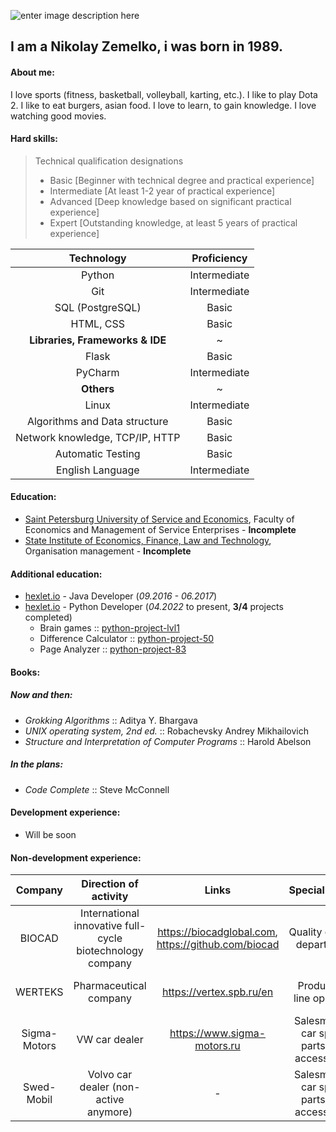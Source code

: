 ![enter image description here](https://cdn.mos.cms.futurecdn.net/4MLyNZ66GSMUp7z49Q8k3K-970-80.jpg.webp)

##  I am a Nikolay Zemelko, i was born in 1989.
#### About me:
I love sports (fitness, basketball, volleyball, karting, etc.). I like to play Dota 2. I like to eat burgers, asian food. I love to learn, to gain knowledge. I love watching good movies.
#### Hard skills: 

> Technical qualification designations
> - Basic [Beginner with technical degree and practical experience]
> - Intermediate [At least 1-2 year of practical experience]
> - Advanced [Deep knowledge based on significant practical experience]
> - Expert [Outstanding knowledge, at least 5 years of practical experience]

|Technology|Proficiency|
|:----:|:----:|
|Python|Intermediate|
|Git|Intermediate|
|SQL (PostgreSQL)|Basic|
|HTML, CSS|Basic|
|**Libraries, Frameworks & IDE**|~|
|Flask|Basic|
|PyCharm|Intermediate|
|**Others**|~|
|Linux|Intermediate|
|Algorithms and Data structure|Basic|
|Network knowledge, TCP/IP, HTTP|Basic|
|Automatic Testing|Basic|
|English Language|Intermediate|



#### Education:
- [Saint Petersburg University of Service and Economics](http://spbsseu.ru/), Faculty of Economics and Management of Service Enterprises - **Incomplete** 
- [State Institute of Economics, Finance, Law and Technology](https://gief.ru/), Organisation management - **Incomplete**
#### Additional education:
- [hexlet.io](https://ru.hexlet.io/) - Java Developer (*09.2016 - 06.2017*)
- [hexlet.io](https://ru.hexlet.io/) - Python Developer (*04.2022* to present, **3/4** projects completed)
	- Brain games :: [python-project-lvl1](https://github.com/NikolayZemelko/python-project-lvl1)
	- Difference Calculator :: [python-project-50](https://github.com/NikolayZemelko/python-project-50)
	- Page Analyzer :: [python-project-83](https://github.com/NikolayZemelko/python-project-83)
#### Books:
##### Now and then:
- *Grokking Algorithms* :: Aditya Y. Bhargava
- *UNIX operating system, 2nd ed.* :: Robachevsky Andrey Mikhailovich
- *Structure and Interpretation of Computer Programs* :: Harold Abelson
##### In the plans:
- *Code Complete* :: Steve McConnell
#### Development experience:
- Will be soon
#### Non-development experience:
|Company|Direction of activity|Links|Specialization|Work period
|:----:|:----:|:----:|:----:|:----:|
|BIOCAD|International innovative full-cycle biotechnology company| https://biocadglobal.com, https://github.com/biocad |Quality control department|04.2019 to present
|WERTEKS|Pharmaceutical company|https://vertex.spb.ru/en|Production line operator|12.2016 -  04.2019
|Sigma-Motors|VW car dealer|https://www.sigma-motors.ru|Salesman of car spare parts and accessories|05.2015 - 11.2016
Swed-Mobil|Volvo car dealer (non-active anymore)|-|Salesman of car spare parts and accessories|05.2012 - 05.2013|
